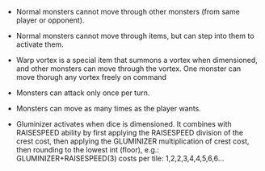 - Normal monsters cannot move through other monsters (from same player or opponent).

- Normal monsters cannot move through items, but can step into them to activate them.

- Warp vortex is a special item that summons a vortex when dimensioned, and other monsters can move through the vortex. One monster can move thorugh any vortex freely on command

- Monsters can attack only once per turn.

- Monsters can move as many times as the player wants.

- Gluminizer activates when dice is dimensioned. It combines with RAISESPEED ability by first applying the RAISESPEED division of the crest cost, then applying the GLUMINIZER multiplication of crest cost, then rounding to the lowest int (floor), e.g.: GLUMINIZER+RAISESPEED(3) costs per tile: 1,2,2,3,4,4,5,6,6...
